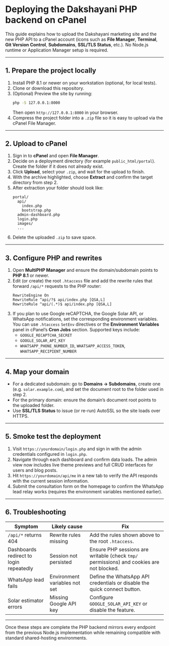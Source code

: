 # Deploying the Dakshayani PHP backend on cPanel

This guide explains how to upload the Dakshayani marketing site and the
new PHP API to a cPanel account (icons such as **File Manager**, **Terminal**,
**Git Version Control**, **Subdomains**, **SSL/TLS Status**, etc.). No Node.js
runtime or Application Manager setup is required.

---

## 1. Prepare the project locally

1. Install PHP 8.1 or newer on your workstation (optional, for local tests).
2. Clone or download this repository.
3. (Optional) Preview the site by running:
   ```bash
   php -S 127.0.0.1:8000
   ```
   Then open `http://127.0.0.1:8000` in your browser.
4. Compress the project folder into a `.zip` file so it is easy to upload via
   the cPanel File Manager.

---

## 2. Upload to cPanel

1. Sign in to **cPanel** and open **File Manager**.
2. Decide on a deployment directory (for example `public_html/portal`). Create
   the folder if it does not already exist.
3. Click **Upload**, select your `.zip`, and wait for the upload to finish.
4. With the archive highlighted, choose **Extract** and confirm the target
   directory from step 2.
5. After extraction your folder should look like:
   ```
   portal/
     api/
       index.php
       bootstrap.php
     admin-dashboard.php
     login.php
     images/
     ...
   ```
6. Delete the uploaded `.zip` to save space.

---

## 3. Configure PHP and rewrites

1. Open **MultiPHP Manager** and ensure the domain/subdomain points to
   **PHP 8.1** or newer.
2. Edit (or create) the root `.htaccess` file and add the rewrite rules that
   forward `/api/*` requests to the PHP router:
   ```apacheconf
   RewriteEngine On
   RewriteRule ^api/?$ api/index.php [QSA,L]
   RewriteRule ^api/(.*)$ api/index.php [QSA,L]
   ```
3. If you plan to use Google reCAPTCHA, the Google Solar API, or WhatsApp
   notifications, set the corresponding environment variables. You can use
   `.htaccess` `SetEnv` directives or the **Environment Variables** panel in
   cPanel’s **Cron Jobs** section. Supported keys include:
   - `GOOGLE_RECAPTCHA_SECRET`
   - `GOOGLE_SOLAR_API_KEY`
   - `WHATSAPP_PHONE_NUMBER_ID`, `WHATSAPP_ACCESS_TOKEN`,
     `WHATSAPP_RECIPIENT_NUMBER`

---

## 4. Map your domain

- For a dedicated subdomain: go to **Domains → Subdomains**, create one
  (e.g. `solar.example.com`), and set the document root to the folder used in
  step 2.
- For the primary domain: ensure the domain’s document root points to the
  uploaded folder.
- Use **SSL/TLS Status** to issue (or re-run) AutoSSL so the site loads over
  HTTPS.

---

## 5. Smoke test the deployment

1. Visit `https://yourdomain/login.php` and sign in with the admin credentials
   configured in `login.php`.
2. Navigate through each dashboard and confirm data loads. The admin view now
   includes live theme previews and full CRUD interfaces for users and blog
   posts.
3. Hit `https://yourdomain/api/me` in a new tab to verify the API responds with
   the current session information.
4. Submit the consultation form on the homepage to confirm the WhatsApp lead
   relay works (requires the environment variables mentioned earlier).

---

## 6. Troubleshooting

| Symptom | Likely cause | Fix |
| --- | --- | --- |
| `/api/*` returns 404 | Rewrite rules missing | Add the rules shown above to the root `.htaccess`. |
| Dashboards redirect to login repeatedly | Session not persisted | Ensure PHP sessions are writable (check `tmp/` permissions) and cookies are not blocked. |
| WhatsApp lead fails | Environment variables not set | Define the WhatsApp API credentials or disable the quick connect button. |
| Solar estimator errors | Missing Google API key | Configure `GOOGLE_SOLAR_API_KEY` or disable the feature. |

---

Once these steps are complete the PHP backend mirrors every endpoint from
the previous Node.js implementation while remaining compatible with standard
shared-hosting environments.
